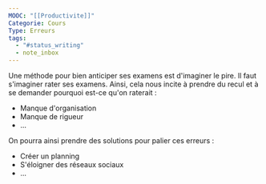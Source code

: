 ```yaml
---
MOOC: "[[Productivite]]"
Categorie: Cours
Type: Erreurs
tags:
  - "#status_writing"
  - note_inbox
---
```

Une méthode pour bien anticiper ses examens est d'imaginer le pire. Il faut s'imaginer rater ses examens. Ainsi, cela nous incite à prendre du recul et à se demander pourquoi est-ce qu'on raterait :
- Manque d'organisation
- Manque de rigueur
- ...

On pourra ainsi prendre des solutions pour palier ces erreurs :
- Créer un planning
- S'éloigner des réseaux sociaux
- ...